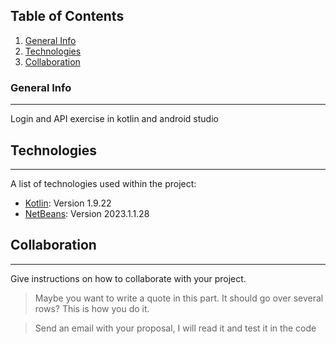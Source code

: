 ## Table of Contents
1. [General Info](#general-info)
2. [Technologies](#technologies)
3. [Collaboration](#collaboration)


### General Info
***
Login and API exercise in kotlin and android studio

## Technologies
***
A list of technologies used within the project:
* [Kotlin](https://kotlinlang.org/): Version 1.9.22
* [NetBeans](https://developer.android.com/?hl=es-419): Version 2023.1.1.28
  
## Collaboration
***
Give instructions on how to collaborate with your project.
> Maybe you want to write a quote in this part. 
> It should go over several rows?
> This is how you do it.

> Send an email with your proposal, I will read it and test it in the code


